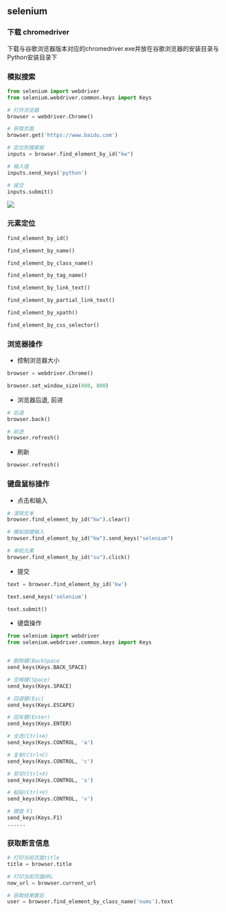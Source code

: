 <!--
 * @Description: 
 * @Version: 1.0
 * @Author: DaLao
 * @Email: dalao_li@163.com
 * @Date: 2021-03-08 15:24:45
 * @LastEditors: DaLao
 * @LastEditTime: 2022-05-27 22:24:49
-->

## selenium


### 下载 chromedriver


下载与谷歌浏览器版本对应的chromedriver.exe并放在谷歌浏览器的安装目录与Python安装目录下


### 模拟搜索

```py
from selenium import webdriver
from selenium.webdriver.common.keys import Keys

# 打开浏览器
browser = webdriver.Chrome()

# 获取页面
browser.get('https://www.baidu.com')

# 定位到搜索框
inputs = browser.find_element_by_id("kw")

# 输入值
inputs.send_keys('python')

# 提交
inputs.submit()
```

![](https://cdn.hurra.ltd/img/20210308152746.png)



### 元素定位

```py
find_element_by_id()

find_element_by_name()

find_element_by_class_name()

find_element_by_tag_name()

find_element_by_link_text()

find_element_by_partial_link_text()

find_element_by_xpath()

find_element_by_css_selector()
```


### 浏览器操作

- 控制浏览器大小

```py
browser = webdriver.Chrome()

browser.set_window_size(480, 800)
```

- 浏览器后退, 前进

```py
# 后退
browser.back()

# 前进
browser.refresh()
```

- 刷新

```py
browser.refresh() 
```


### 键盘鼠标操作

- 点击和输入

```py
# 清除文本
browser.find_element_by_id("kw").clear()  

# 模拟按键输入
browser.find_element_by_id("kw").send_keys("selenium")  

# 单机元素
browser.find_element_by_id("su").click() 
```

- 提交

```py
text = browser.find_element_by_id('kw') 

text.send_keys('selenium') 

text.submit()
```

- 键盘操作

```py
from selenium import webdriver
from selenium.webdriver.common.keys import Keys


# 删除键(BackSpace
send_keys(Keys.BACK_SPACE) 

# 空格键(Space)
send_keys(Keys.SPACE) 

# 回退键(Esc)
send_keys(Keys.ESCAPE) 

# 回车键(Enter)
send_keys(Keys.ENTER) 

# 全选(Ctrl+A)
send_keys(Keys.CONTROL, 'a') 

# 复制(Ctrl+C)
send_keys(Keys.CONTROL, 'c') 

# 剪切(Ctrl+X)
send_keys(Keys.CONTROL, 'x') 

# 粘贴(Ctrl+V)
send_keys(Keys.CONTROL, 'v') 

# 键盘 F1
send_keys(Keys.F1) 
......
```


### 获取断言信息

```py
# 打印当前页面title
title = browser.title 

# 打印当前页面URL
now_url = browser.current_url 

# 获取结果数目
user = browser.find_element_by_class_name('nums').text
```